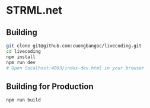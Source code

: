 STRML.net
=========


Building
--------

```bash
git clone git@github.com:cuongbangoc/livecoding.git
cd livecoding
npm install
npm run dev
# Open localhost:4003/index-dev.html in your browser
```

Building for Production
--------

```bash
npm run build
```

